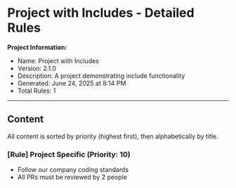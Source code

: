# Project with Includes - Detailed Rules

**Project Information:**
- Name: Project with Includes
- Version: 2.1.0
- Description: A project demonstrating include functionality
- Generated: June 24, 2025 at 8:14 PM
- Total Rules: 1

---

## Content

All content is sorted by priority (highest first), then alphabetically by title.


### [Rule] Project Specific (Priority: 10)
- Follow our company coding standards
- All PRs must be reviewed by 2 people


